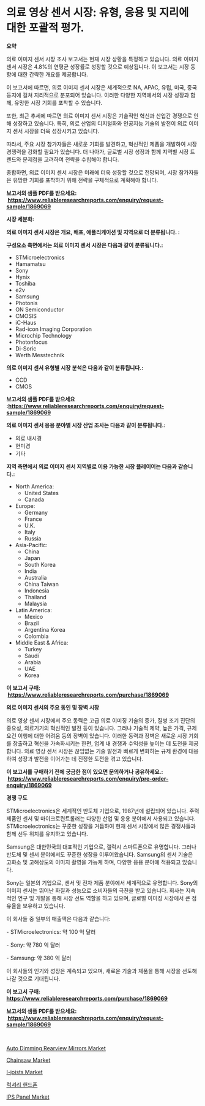 <p><h1>의료 영상 센서 시장: 유형, 응용 및 지리에 대한 포괄적 평가.</h1></p><p><strong>요약</strong></p>
<p><p>의료 이미지 센서 시장 조사 보고서는 현재 시장 상황을 특정하고 있습니다. 의료 이미지 센서 시장은 4.8%의 연평균 성장률로 성장할 것으로 예상됩니다. 이 보고서는 시장 동향에 대한 간략한 개요를 제공합니다.</p><p>이 보고서에 따르면, 의료 이미지 센서 시장은 세계적으로 NA, APAC, 유럽, 미국, 중국 등지에 걸쳐 지리적으로 분포되어 있습니다. 이러한 다양한 지역에서의 시장 성장과 함께, 유망한 시장 기회를 포착할 수 있습니다.</p><p>또한, 최근 추세에 따르면 의료 이미지 센서 시장은 기술적인 혁신과 산업간 경쟁으로 인해 성장하고 있습니다. 특히, 의료 산업의 디지털화와 인공지능 기술의 발전이 의료 이미지 센서 시장을 더욱 성장시키고 있습니다.</p><p>따라서, 주요 시장 참가자들은 새로운 기회를 발견하고, 혁신적인 제품을 개발하여 시장 경쟁력을 강화할 필요가 있습니다. 더 나아가, 글로벌 시장 성장과 함께 지역별 시장 트렌드와 문제점을 고려하여 전략을 수립해야 합니다.</p><p>종합하면, 의료 이미지 센서 시장은 미래에 더욱 성장할 것으로 전망되며, 시장 참가자들은 유망한 기회를 포착하기 위해 전략을 구체적으로 계획해야 합니다.</p></p>
<p><strong>보고서의 샘플 PDF를 받으세요: &nbsp;<a href="https://www.reliableresearchreports.com/enquiry/request-sample/1869069">https://www.reliableresearchreports.com/enquiry/request-sample/1869069</a></strong></p>
<p><strong>시장 세분화:</strong></p>
<p><strong> 의료 이미지 센서 시장은 개요, 배포, 애플리케이션 및 지역으로 더 분류됩니다. :</strong></p>
<p><strong>구성요소 측면에서는 의료 이미지 센서 시장은 다음과 같이 분류됩니다.:</strong></p>
<p><ul><li>STMicroelectronics</li><li>Hamamatsu</li><li>Sony</li><li>Hynix</li><li>Toshiba</li><li>e2v</li><li>Samsung</li><li>Photonis</li><li>ON Semiconductor</li><li>CMOSIS</li><li>iC-Haus</li><li>Rad-icon Imaging Corporation</li><li>Microchip Technology</li><li>Photonfocus</li><li>Di-Soric</li><li>Werth Messtechnik</li></ul></p>
<p><strong> 의료 이미지 센서 유형별 시장 분석은 다음과 같이 분류됩니다.:</strong></p>
<p><ul><li>CCD</li><li>CMOS</li></ul></p>
<p><strong>보고서의 샘플 PDF를 받으세요 :<a href="https://www.reliableresearchreports.com/enquiry/request-sample/1869069">https://www.reliableresearchreports.com/enquiry/request-sample/1869069</a></strong></p>
<p><strong> 의료 이미지 센서 응용 분야별 시장 산업 조사는 다음과 같이 분류됩니다.:</strong></p>
<p><ul><li>의료 내시경</li><li>현미경</li><li>기타</li></ul></p>
<p><strong>지역 측면에서 의료 이미지 센서 지역별로 이용 가능한 시장 플레이어는 다음과 같습니다.:</strong></p>
<p><ul>
    <li>
        North America:
        <ul>
            <li>United States</li>
            <li>Canada</li>
        </ul>
    </li>
    <li>
        Europe:
        <ul>
            <li>Germany</li>
            <li>France</li>
            <li>U.K.</li>
            <li>Italy</li>
            <li>Russia</li>
        </ul>
    </li>
    <li>
        Asia-Pacific:
        <ul>
            <li>China</li>
            <li>Japan</li>
            <li>South Korea</li>
            <li>India</li>
            <li>Australia</li>
            <li>China Taiwan</li>
            <li>Indonesia</li>
            <li>Thailand</li>
            <li>Malaysia</li>
        </ul>
    </li>
    <li>
        Latin America:
        <ul>
            <li>Mexico</li>
            <li>Brazil</li>
            <li>Argentina Korea</li>
            <li>Colombia</li>
        </ul>
    </li>
    <li>
        Middle East & Africa:
        <ul>
            <li>Turkey</li>
            <li>Saudi</li>
            <li>Arabia</li>
            <li>UAE</li>
            <li>Korea</li>
        </ul>
    </li>
    </ul></p>
<p><strong>이 보고서 구매: &nbsp;<a href="https://www.reliableresearchreports.com/purchase/1869069">https://www.reliableresearchreports.com/purchase/1869069</a></strong></p>
<p><strong>의료 이미지 센서의 주요 동인 및 장벽 시장</strong></p>
<p><p>의료 영상 센서 시장에서 주요 동력은 고급 의료 이미징 기술의 증가, 질병 조기 진단의 중요성, 의료기기의 혁신적인 발전 등이 있습니다. 그러나 기술적 제약, 높은 가격, 규제 요건 이행에 대한 어려움 등의 장벽이 있습니다. 이러한 동력과 장벽은 새로운 시장 기회를 창출하고 혁신을 가속화시키는 한편, 업계 내 경쟁과 수익성을 높이는 데 도전을 제공합니다. 의료 영상 센서 시장은 끊임없는 기술 발전과 빠르게 변화하는 규제 환경에 대응하여 성장과 발전을 이어가는 데 진정한 도전을 겪고 있습니다.</p></p>
<p><strong>이 보고서를 구매하기 전에 궁금한 점이 있으면 문의하거나 공유하세요.: &nbsp;<a href="https://www.reliableresearchreports.com/enquiry/pre-order-enquiry/1869069">https://www.reliableresearchreports.com/enquiry/pre-order-enquiry/1869069</a></strong></p>
<p><strong>경쟁 구도</strong></p>
<p><p>STMicroelectronics은 세계적인 반도체 기업으로, 1987년에 설립되어 있습니다. 주력 제품인 센서 및 마이크로컨트롤러는 다양한 산업 및 응용 분야에서 사용되고 있습니다. STMicroelectronics는 꾸준한 성장을 거듭하여 현재 센서 시장에서 많은 경쟁사들과 함께 선두 위치를 유지하고 있습니다.</p><p>Samsung은 대한민국의 대표적인 기업으로, 갤럭시 스마트폰으로 유명합니다. 그러나 반도체 및 센서 분야에서도 꾸준한 성장을 이루어왔습니다. Samsung의 센서 기술은 고화소 및 고해상도의 이미지 촬영을 가능케 하며, 다양한 응용 분야에 적용되고 있습니다.</p><p>Sony는 일본의 기업으로, 센서 및 전자 제품 분야에서 세계적으로 유명합니다. Sony의 이미지 센서는 뛰어난 화질과 성능으로 소비자들의 극찬을 받고 있습니다. 회사는 지속적인 연구 및 개발을 통해 시장 선도 역할을 하고 있으며, 글로벌 이미징 시장에서 큰 점유율을 보유하고 있습니다.</p><p>이 회사들 중 일부의 매출액은 다음과 같습니다:</p><p>- STMicroelectronics: 약 100 억 달러</p><p>- Sony: 약 780 억 달러</p><p>- Samsung: 약 380 억 달러</p><p>이 회사들의 인기와 성장은 계속되고 있으며, 새로운 기술과 제품을 통해 시장을 선도해 나갈 것으로 기대됩니다.</p></p>
<p><strong>이 보고서 구매: &nbsp; <a href="https://www.reliableresearchreports.com/purchase/1869069">https://www.reliableresearchreports.com/purchase/1869069</a></strong></p>
<p><strong>보고서의 샘플 PDF를 받으세요: &nbsp;<a href="https://www.reliableresearchreports.com/enquiry/request-sample/1869069">https://www.reliableresearchreports.com/enquiry/request-sample/1869069</a></strong><strong></strong></p>
<p>&nbsp;</p>
<p><p><a href="https://automatic-knee-4c7.notion.site/Auto-Dimming-Rearview-Mirrors-Market-Provides-a-Comprehensive-Analysis-Including-a-Macro-Overview-of-2feae0eb86c84a36bb029c56564b35fc">Auto Dimming Rearview Mirrors Market</a></p><p><a href="https://view.publitas.com/reportprime-1/chainsaw-market-analysis-and-market-size-global-industry-overview-market-segmentation-and-forecast-2024-to-2031/">Chainsaw Market</a></p><p><a href="https://issuu.com/reportprime-2/docs/i-joists-market-size-2030.pptx">I-joists Market</a></p><p><a href="https://github.com/nuekbpymrrz5/Market-Research-Report-List-1/blob/main/34071753119.md">럭셔리 핸드폰</a></p><p><a href="https://view.publitas.com/reportprime-1/ips-panel-market-provides-a-comprehensive-analysis-including-a-macro-overview-of-the-market-as-well-as-micro-details-such-as-market-size-and-competitive-landscape/">IPS Panel Market</a></p></p>